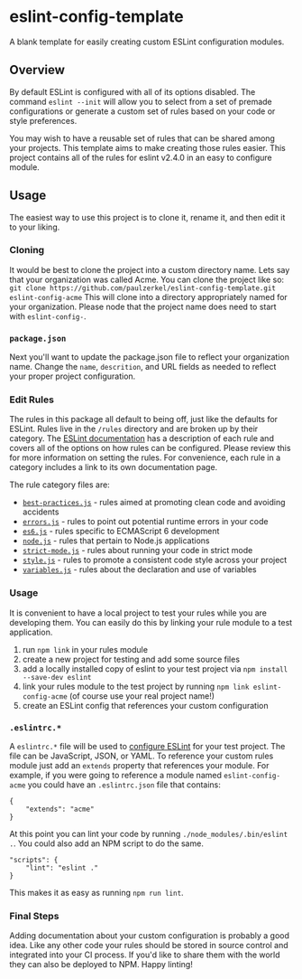 # eslint-config-template
A blank template for easily creating custom ESLint configuration modules.

## Overview
By default ESLint is configured with all of its options disabled. The command `eslint --init` will allow you to select from a set of premade configurations or generate a custom set of rules based on your code or style preferences.

You may wish to have a reusable set of rules that can be shared among your projects. This template aims to make creating those rules easier. This project contains all of the rules for eslint v2.4.0 in an easy to configure module.

## Usage
The easiest way to use this project is to clone it, rename it, and then edit it to your liking.

### Cloning
It would be best to clone the project into a custom directory name. Lets say that your organization was called Acme. You can clone the project like so: `git clone https://github.com/paulzerkel/eslint-config-template.git eslint-config-acme` This will clone into a directory appropriately named for your organization. Please node that the project name does need to start with `eslint-config-`.

### `package.json`
Next you'll want to update the package.json file to reflect your organization name. Change the `name`, `descrition`, and URL fields as needed to reflect your proper project configuration.

### Edit Rules
The rules in this package all default to being off, just like the defaults for ESLint. Rules live in the `/rules` directory and are broken up by their category. The [ESLint documentation](http://eslint.org/docs/rules/) has a description of each rule and covers all of the options on how rules can be configured. Please review this for more information on setting the rules. For convenience, each rule in a category includes a link to its own documentation page.

The rule category files are:
* [`best-practices.js`](http://eslint.org/docs/rules/#best-practices) - rules aimed at promoting clean code and avoiding accidents
* [`errors.js`](http://eslint.org/docs/rules/#possible-errors) - rules to point out potential runtime errors in your code 
* [`es6.js`](http://eslint.org/docs/rules/#ecmascript-6) - rules specific to ECMAScript 6 development
* [`node.js`](http://eslint.org/docs/rules/#nodejs-and-commonjs) - rules that pertain to Node.js applications
* [`strict-mode.js`](http://eslint.org/docs/rules/#strict-mode) - rules about running your code in strict mode
* [`style.js`](http://eslint.org/docs/rules/#stylistic-issues) - rules to promote a consistent code style across your project
* [`variables.js`](http://eslint.org/docs/rules/#variables) - rules about the declaration and use of variables

### Usage
It is convenient to have a local project to test your rules while you are developing them. You can easily do this by linking your rule module to a test application.

1. run `npm link` in your rules module
1. create a new project for testing and add some source files
1. add a locally installed copy of eslint to your test project via `npm install --save-dev eslint`
1. link your rules module to the test project by running `npm link eslint-config-acme` (of course use your real project name!)
1. create an ESLint config that references your custom configuration

### `.eslintrc.*`
A `eslintrc.*` file will be used to [configure ESLint](http://eslint.org/docs/user-guide/configuring) for your test project. The file can be JavaScript, JSON, or YAML. To reference your custom rules module just add an `extends` property that references your module. For example, if you were going to reference a module named `eslint-config-acme` you could have an `.eslintrc.json` file that contains:

```
{
    "extends": "acme"
}
```

At this point you can lint your code by running `./node_modules/.bin/eslint .`. You could also add an NPM script to do the same.

```
"scripts": {
    "lint": "eslint ."
}
```

This makes it as easy as running `npm run lint`.

### Final Steps
Adding documentation about your custom configuration is probably a good idea. Like any other code your rules should be stored in source control and integrated into your CI process. If you'd like to share them with the world they can also be deployed to NPM. Happy linting!